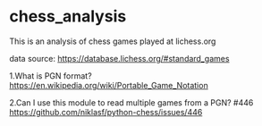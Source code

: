 # chess_analysis

This is an analysis of chess games played at lichess.org

data source: https://database.lichess.org/#standard_games

1.What is PGN format?
https://en.wikipedia.org/wiki/Portable_Game_Notation

2.Can I use this module to read multiple games from a PGN? #446
https://github.com/niklasf/python-chess/issues/446
